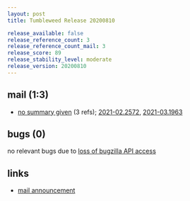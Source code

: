 ```yaml
---
layout: post
title: Tumbleweed Release 20200810

release_available: false
release_reference_count: 3
release_reference_count_mail: 3
release_score: 89
release_stability_level: moderate
release_version: 20200810
---
```


## mail (1:3)

- [no summary given](https://github.com/boombatower/tumbleweed-review/issues/10) (3 refs); [2021-02.2572](https://github.com/boombatower/tumbleweed-review/issues/10), [2021-03.1963](https://github.com/boombatower/tumbleweed-review/issues/10)

## bugs (0)

<!--more-->

no relevant bugs due to [loss of bugzilla API access](https://bugzilla.opensuse.org/show_bug.cgi?id=1157722)



## links

- [mail announcement](https://github.com/boombatower/tumbleweed-review/issues/10)
